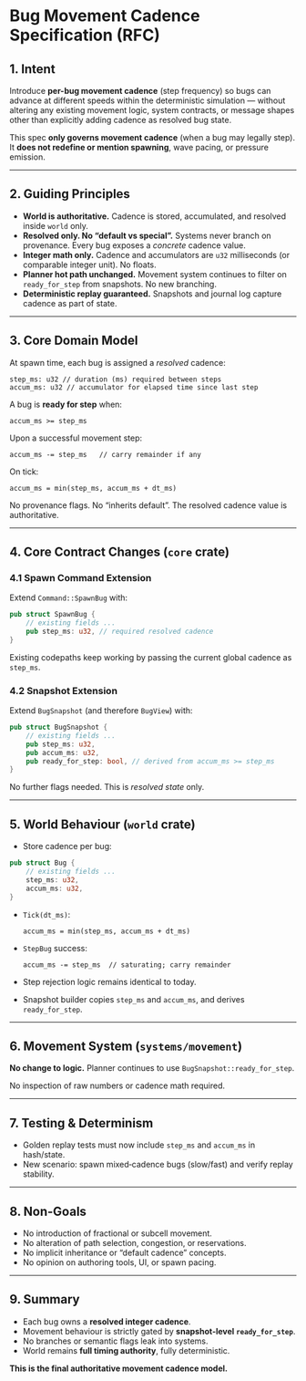 # Bug Movement Cadence Specification (RFC)

## 1. Intent

Introduce **per-bug movement cadence** (step frequency) so bugs can advance at different speeds within the deterministic simulation — without altering any existing movement logic, system contracts, or message shapes other than explicitly adding cadence as resolved bug state.

This spec **only governs movement cadence** (when a bug may legally step).
It **does not redefine or mention spawning**, wave pacing, or pressure emission.

---

## 2. Guiding Principles

* **World is authoritative.** Cadence is stored, accumulated, and resolved inside `world` only.
* **Resolved only. No “default vs special”.** Systems never branch on provenance. Every bug exposes a *concrete* cadence value.
* **Integer math only.** Cadence and accumulators are `u32` milliseconds (or comparable integer unit). No floats.
* **Planner hot path unchanged.** Movement system continues to filter on `ready_for_step` from snapshots. No new branching.
* **Deterministic replay guaranteed.** Snapshots and journal log capture cadence as part of state.

---

## 3. Core Domain Model

At spawn time, each bug is assigned a *resolved* cadence:

```
step_ms: u32 // duration (ms) required between steps
accum_ms: u32 // accumulator for elapsed time since last step
```

A bug is **ready for step** when:

```
accum_ms >= step_ms
```

Upon a successful movement step:

```
accum_ms -= step_ms   // carry remainder if any
```

On tick:

```
accum_ms = min(step_ms, accum_ms + dt_ms)
```

No provenance flags. No “inherits default”. The resolved cadence value is authoritative.

---

## 4. Core Contract Changes (`core` crate)

### 4.1 Spawn Command Extension

Extend `Command::SpawnBug` with:

```rust
pub struct SpawnBug {
    // existing fields ...
    pub step_ms: u32, // required resolved cadence
}
```

Existing codepaths keep working by passing the current global cadence as `step_ms`.

### 4.2 Snapshot Extension

Extend `BugSnapshot` (and therefore `BugView`) with:

```rust
pub struct BugSnapshot {
    // existing fields ...
    pub step_ms: u32,
    pub accum_ms: u32,
    pub ready_for_step: bool, // derived from accum_ms >= step_ms
}
```

No further flags needed. This is *resolved state* only.

---

## 5. World Behaviour (`world` crate)

* Store cadence per bug:

```rust
pub struct Bug {
    // existing fields ...
    step_ms: u32,
    accum_ms: u32,
}
```

* `Tick(dt_ms)`:

  ```
  accum_ms = min(step_ms, accum_ms + dt_ms)
  ```

* `StepBug` success:

  ```
  accum_ms -= step_ms  // saturating; carry remainder
  ```

* Step rejection logic remains identical to today.

* Snapshot builder copies `step_ms` and `accum_ms`, and derives `ready_for_step`.

---

## 6. Movement System (`systems/movement`)

**No change to logic.**
Planner continues to use `BugSnapshot::ready_for_step`.

No inspection of raw numbers or cadence math required.

---

## 7. Testing & Determinism

* Golden replay tests must now include `step_ms` and `accum_ms` in hash/state.
* New scenario: spawn mixed‐cadence bugs (slow/fast) and verify replay stability.

---

## 8. Non-Goals

* No introduction of fractional or subcell movement.
* No alteration of path selection, congestion, or reservations.
* No implicit inheritance or “default cadence” concepts.
* No opinion on authoring tools, UI, or spawn pacing.

---

## 9. Summary

* Each bug owns a **resolved integer cadence**.
* Movement behaviour is strictly gated by **snapshot-level `ready_for_step`**.
* No branches or semantic flags leak into systems.
* World remains **full timing authority**, fully deterministic.

**This is the final authoritative movement cadence model.**
